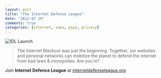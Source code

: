 ```yaml
---
layout: post
title: "The Internet Defense League"
date: "2012-07-19"
comments: true
categories: [internet, sopa, pipa, privacy]
---
```

![IDL Launch](https://www.internetdefenseleague.org/images/launch/cat_sky.jpg)
>The Internet Blackout was just the beginning. Together, our websites and personal networks can mobilize the planet to defend the internet from bad laws & monopolies. Are you in?

Join **Internet Defence League** at [internetdefenseleague.org](https://internetdefenseleague.org/)
<!--more-->
